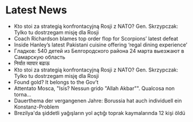 # Latest News
-  Kto stoi za strategią konfrontacyjną Rosji z NATO? Gen. Skrzypczak: Tylko tu dostrzegam misję dla Rosji
-  Coach Richardson blames top order flop for Scorpions’ latest defeat
-  Inside Hanley’s latest Pakistani cuisine offering ‘regal dining experience’
-  Гладков: 540 детей из Белгородского района 24 марта выезжают в Самарскую область
-  निर्यात व्यापार बढाऊ
-  Kto stoi za strategią konfrontacyjną Rosji z NATO? Gen. Skrzypczak: Tylko tu dostrzegam misję dla Rosji
-  Found gold? It belongs to the Gov’t
-  Attentato Mosca, "Isis? Nessun grido "Allah Akbar"". Qualcosa non torna...
-  Dauerthema der vergangenen Jahre: Borussia hat auch individuell ein Konstanz-Problem
-  Brezilya'da şiddetli yağışların yol açtığı toprak kaymalarında 12 kişi öldü
